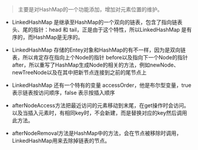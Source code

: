 > 主要是对HashMap的一个功能添加，增加对元素位置的维护。

- LinkedHashMap 是继承至HashMap的一个双向的链表，包含了指向链表头、尾的指针：head 和 tail，正是由于这个特性，所以LinkedHashMap 是有序的，而HashMap是无序的。

- LinkedHashMap 存储的Entey对象和HashMap的有不一样，因为是双向链表，所以肯定存在指向上个Node的指针 before以及指向下一个Node的指针 after，所以重写了HashMap生成Node的相关的方法，例如newNode、newTreeNode以及在其中把新节点连接到之前的尾节点上

- LinkedHashMap 还有一个特有的变量 accessOrder，他是布尔型变量，true 表示链表按访问顺序，false 表示按插入顺序

- afterNodeAccess方法把最近访问的元素移动到末尾，在get操作时会访问。以及当插入元素时，有相同key时，不会新建，而是替换对应的key然后调用此方法。

- afterNodeRemoval方法是HashMap中的方法，会在节点被移除时调用，LinkedHashMap用来去除掉链表的节点。